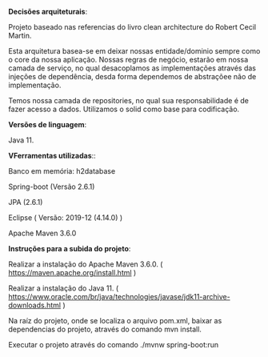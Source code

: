 <b>Decisões arquiteturais</b>:

  Projeto baseado nas referencias do livro clean architecture do Robert Cecil Martin.

  Esta arquitetura basea-se em deixar nossas entidade/dominio sempre como o core da nossa aplicação.
  Nossas regras de negócio, estarão em nossa camada de serviço, no qual desacoplamos as implementações através das injeções de dependência, desda forma
  dependemos de abstraçõee não de implementação.

  Temos nossa camada de repositories, no qual sua responsabilidade é de fazer acesso a dados.
  Utilizamos o solid como base para codificação.


<b>Versões de linguagem</b>:

  Java 11.

<b>VFerramentas utilizadas</b>::

  Banco em memória: h2database
  
  Spring-boot (Versão 2.6.1)
  
  JPA (2.6.1)
  
  Eclipse ( Versão: 2019-12 (4.14.0) )
  
  Apache Maven 3.6.0

<b>Instruções para a subida do projeto</b>:

Realizar a instalação do Apache Maven 3.6.0. ( https://maven.apache.org/install.html )

Realizar a instalação do Java 11. ( https://www.oracle.com/br/java/technologies/javase/jdk11-archive-downloads.html )

Na raíz do projeto, onde se localiza o arquivo pom.xml, baixar as dependencias do projeto, através do comando mvn install.

Executar o projeto através do comando  ./mvnw spring-boot:run



